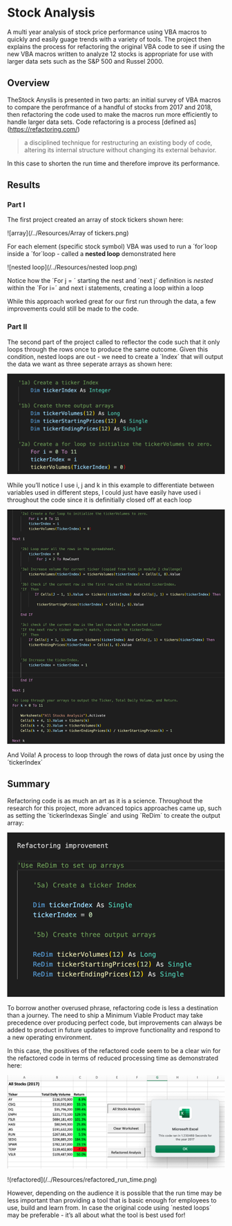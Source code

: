 # Stock Analysis
A multi year analysis of stock price performance using VBA macros to quickly and easily guage trends with a variety of tools.  The project then explains the process for refactoring the original VBA code to see if using the new VBA macros written to analyze 12 stocks is appropriate for  use with larger data sets such as the S&P 500 and Russel 2000.


## Overview
TheStock Anyslis is presented in two parts:  an initial survey of VBA macros to compare the perofrmance of a handful of stocks from 2017 and 2018, then refactoring the code used to make the macros run more efficiently to handle larger data sets.  Code refactoring is a process [defined as] (https://refactoring.com/)

> a disciplined technique for restructuring an existing body of code, altering its internal structure without changing its external behavior.

In this case to shorten the run time and therefore improve its performance.  

## Results

### Part I
The first project created an array of stock tickers shown here:

![array](/../Resources/Array of tickers.png)

For each element (specific stock symbol) VBA was used to run a ´for´loop inside a ´for´loop - called a **nested loop** demonstrated here

![nested loop](/../Resources/nested loop.png)

Notice how the ´For j = ´ starting the nest and ´next  j´ definition  is *nested* within the ´For i=´ and next i statements, creating a loop within a loop

While this approach worked great for our first run through the data, a few improvements could still be made to the code.

### Part II
The second part of the project called to reflector the code such that it only loops through the rows once to produce the same outcome.  Given this condition, nested loops are out - we need to create a ´Index´ that will output the data we want as three seperate arrays as shown here:

![tickerIndex](/../Resources/tickerIndex.png)

While you’ll notice I use i, j and k in this example to differentiate between variables used in different steps, I could just have easily have used i throughout the code since it is definitially closed off at each loop
 
![I_K](/../Resources/i_j_k.png)

And Voila!  A process to loop through the rows of data just once by using the ´tickerIndex´
 




## Summary
Refactoring code is as much an art as it is a science.   Throughout the research for this project, more advanced topics approaches came up, such as setting the ´tickerIndexas Single´ and using ´ReDim´ to create the output array:

 ![ReDim](/../Resources/improvement.png)

To borrow another overused phrase, refactoring code is less a destination than a journey.  The need to ship a Minimum Viable Product may take precedence over producing perfect code, but improvements can always be added to product in future updates to improve functionality and respond to a new operating environment.

In this case, the positives of the refactored code seem to be a clear win for the refactored code in terms of reduced processing time as demonstrated here: 

![original](/../Resources/orig_run_time.png)

!(refactored](/../Resources/refactored_run_time.png)

However, depending on the audience it is possible that the run time may be less important than providing a tool that is basic enough for employees to use, build and learn from.  In case the original code using ´nested loops´ may be preferable - it’s all about what the tool is best used for!
